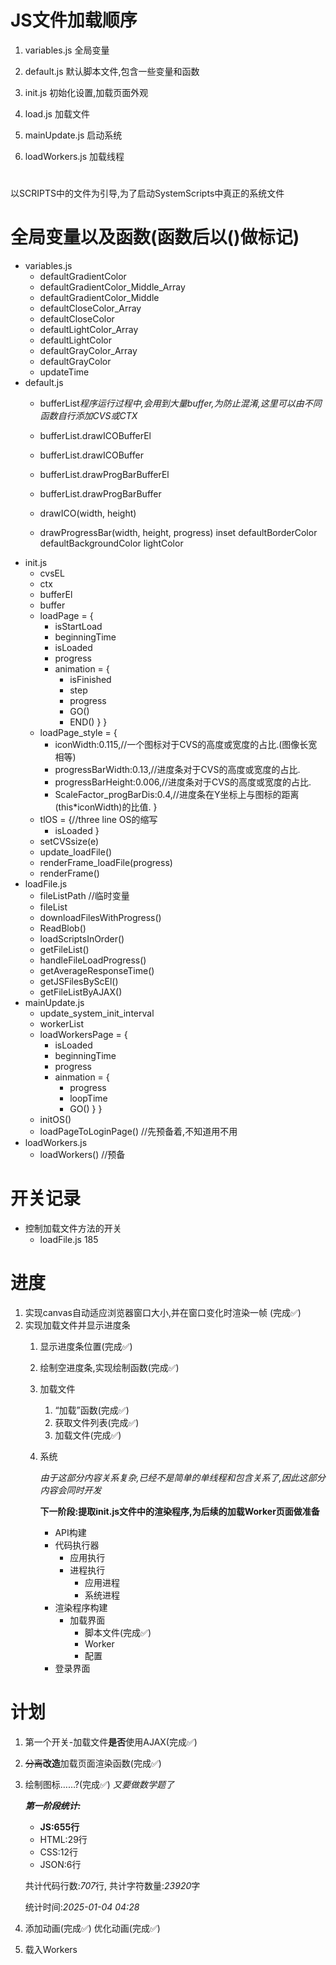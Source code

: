 # JS文件加载顺序
1. variables.js 全局变量
2. default.js 默认脚本文件,包含一些变量和函数
3. init.js 初始化设置,加载页面外观
4. load.js 加载文件

5. mainUpdate.js 启动系统
6. loadWorkers.js 加载线程
# 
以SCRIPTS中的文件为引导,为了启动SystemScripts中真正的系统文件

# 全局变量以及函数(函数后以()做标记)
- variables.js
    - defaultGradientColor
    - defaultGradientColor_Middle_Array
    - defaultGradientColor_Middle
    - defaultCloseColor_Array
    - defaultCloseColor
    - defaultLightColor_Array
    - defaultLightColor
    - defaultGrayColor_Array
    - defaultGrayColor
    - updateTime
- default.js
    - bufferList*程序运行过程中,会用到大量buffer,为防止混淆,这里可以由不同函数自行添加CVS或CTX*
    - bufferList.drawICOBufferEl
    - bufferList.drawICOBuffer
    - bufferList.drawProgBarBufferEl
    - bufferList.drawProgBarBuffer

    - drawICO(width, height)
    - drawProgressBar(width, height, progress)
        inset
        defaultBorderColor
        defaultBackgroundColor
        lightColor
- init.js
    - cvsEL
    - ctx
    - bufferEl
    - buffer
    - loadPage = {
        - isStartLoad
        - beginningTime
        - isLoaded
        - progress
        - animation = {
            - isFinished
            - step
            - progress
            - GO()
            - END()
        }
    }
    - loadPage_style = {
        - iconWidth:0.115,//一个图标对于CVS的高度或宽度的占比.(图像长宽相等)
        - progressBarWidth:0.13,//进度条对于CVS的高度或宽度的占比.
        - progressBarHeight:0.006,//进度条对于CVS的高度或宽度的占比.
        - ScaleFactor_progBarDis:0.4,//进度条在Y坐标上与图标的距离(this*iconWidth)的比值.
    }
    - tlOS = {//three line OS的缩写
        - isLoaded
    }
    - setCVSsize(e)
    - update_loadFile()
    - renderFrame_loadFile(progress)
    - renderFrame()
- loadFile.js
    - fileListPath //临时变量
    - fileList
    - downloadFilesWithProgress()
    - ReadBlob()
    - loadScriptsInOrder()
    - getFileList()
    - handleFileLoadProgress()
    - getAverageResponseTime()
    - getJSFilesByScEl()
    - getFileListByAJAX()
- mainUpdate.js
    - update_system_init_interval
    - workerList
    - loadWorkersPage = {
        - isLoaded
        - beginningTime
        - progress
        - ainmation = {
            - progress
            - loopTime
            - GO()
        }
    }
    - initOS()
    - loadPageToLoginPage() //先预备着,不知道用不用
- loadWorkers.js
    - loadWorkers() //预备
# 开关记录
- 控制加载文件方法的开关
    - loadFile.js 185
# 进度
1. 实现canvas自动适应浏览器窗口大小,并在窗口变化时渲染一帧 (完成✅)
2. 实现加载文件并显示进度条
    1. 显示进度条位置(完成✅)
    2. 绘制空进度条,实现绘制函数(完成✅)
    3. 加载文件
        1. “加载”函数(完成✅)
        2. 获取文件列表(完成✅)
        3. 加载文件(完成✅)
    4. 系统

        *由于这部分内容关系复杂,已经不是简单的单线程和包含关系了,因此这部分内容会同时开发*

        **下一阶段:提取init.js文件中的渲染程序,为后续的加载Worker页面做准备**

        - API构建
        - 代码执行器
            - 应用执行
            - 进程执行
                - 应用进程
                - 系统进程
        - 渲染程序构建
            - 加载界面
                - 脚本文件(完成✅)
                - Worker
                - 配置
        - 登录界面
# 计划
1. 第一个开关-加载文件**是否**使用AJAX(完成✅)
2. ~~分离~~**改造**加载页面渲染函数(完成✅)
3. 绘制图标……?(完成✅)
    *又要做数学题了*

    ***第一阶段统计:***
    - **JS:655行**
    - HTML:29行
    - CSS:12行
    - JSON:6行

    共计代码行数:*707*行,
    共计字符数量:*23920*字

    统计时间:*2025-01-04 04:28*
4. 添加动画(完成✅)
    优化动画(完成✅)
5. 载入Workers